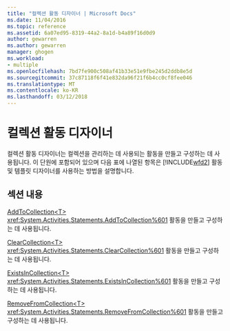 ```yaml
---
title: "컬렉션 활동 디자이너 | Microsoft Docs"
ms.date: 11/04/2016
ms.topic: reference
ms.assetid: 6a07ed95-8319-44a2-8a1d-b4a89f16d0d9
author: gewarren
ms.author: gewarren
manager: ghogen
ms.workload:
- multiple
ms.openlocfilehash: 7bd7fe900c508af41b33e51e9fbe245d2ddb8e5d
ms.sourcegitcommit: 37c87118f6f41e832da96f21f6b4cc0cf8fee046
ms.translationtype: MT
ms.contentlocale: ko-KR
ms.lasthandoff: 03/12/2018
---
```

# <a name="collection-activity-designers"></a>컬렉션 활동 디자이너
컬렉션 활동 디자이너는 컬렉션을 관리하는 데 사용되는 활동을 만들고 구성하는 데 사용됩니다. 이 단원에 포함되어 있으며 다음 표에 나열된 항목은 [!INCLUDE[wfd2](../workflow-designer/includes/wfd2_md.md)] 활동 및 템플릿 디자이너를 사용하는 방법을 설명합니다.  
  
## <a name="in-this-section"></a>섹션 내용  
 [AddToCollection\<T>](../workflow-designer/addtocollection-t-activity-designer.md)  
 <xref:System.Activities.Statements.AddToCollection%601> 활동을 만들고 구성하는 데 사용됩니다.  
  
 [ClearCollection<T\>](../workflow-designer/clearcollection-t-activity-designer.md)  
 <xref:System.Activities.Statements.ClearCollection%601> 활동을 만들고 구성하는 데 사용됩니다.  
  
 [ExistsInCollection\<T>](../workflow-designer/existsincollection-t-activity-designer.md)  
 <xref:System.Activities.Statements.ExistsInCollection%601> 활동을 만들고 구성하는 데 사용됩니다.  
  
 [RemoveFromCollection<T\>](../workflow-designer/removefromcollection-t-activity-designer.md)  
 <xref:System.Activities.Statements.RemoveFromCollection%601> 활동을 만들고 구성하는 데 사용됩니다.